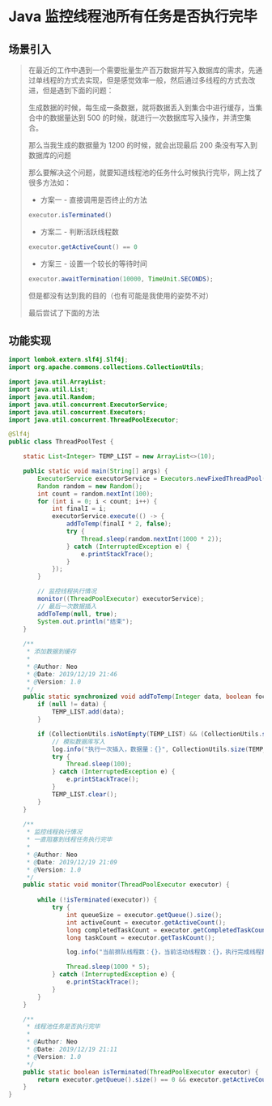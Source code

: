 # Java 监控线程池所有任务是否执行完毕

## 场景引入
> 在最近的工作中遇到一个需要批量生产百万数据并写入数据库的需求，先通过单线程的方式去实现，但是感觉效率一般，然后通过多线程的方式去改进，但是遇到下面的问题：
> 
> 生成数据的时候，每生成一条数据，就将数据丢入到集合中进行缓存，当集合中的数据量达到 500 的时候，就进行一次数据库写入操作，并清空集合。
> 
> 那么当我生成的数据量为 1200 的时候，就会出现最后 200 条没有写入到数据库的问题
> 
> 那么要解决这个问题，就要知道线程池的任务什么时候执行完毕，网上找了很多方法如：
> - 方案一 - 直接调用是否终止的方法
> ```java
> executor.isTerminated()
> ```
> - 方案二 - 判断活跃线程数
> ```java
> executor.getActiveCount() == 0
> ```
> - 方案三 - 设置一个较长的等待时间
> ```java
> executor.awaitTermination(10000, TimeUnit.SECONDS);
> ```
> 
> 但是都没有达到我的目的（也有可能是我使用的姿势不对）
> 
> 最后尝试了下面的方法

## 功能实现
```java
import lombok.extern.slf4j.Slf4j;
import org.apache.commons.collections.CollectionUtils;

import java.util.ArrayList;
import java.util.List;
import java.util.Random;
import java.util.concurrent.ExecutorService;
import java.util.concurrent.Executors;
import java.util.concurrent.ThreadPoolExecutor;

@Slf4j
public class ThreadPoolTest {

    static List<Integer> TEMP_LIST = new ArrayList<>(10);

    public static void main(String[] args) {
        ExecutorService executorService = Executors.newFixedThreadPool(3);
        Random random = new Random();
        int count = random.nextInt(100);
        for (int i = 0; i < count; i++) {
            int finalI = i;
            executorService.execute(() -> {
                addToTemp(finalI * 2, false);
                try {
                    Thread.sleep(random.nextInt(1000 * 2));
                } catch (InterruptedException e) {
                    e.printStackTrace();
                }
            });
        }

        // 监控线程执行情况
        monitor((ThreadPoolExecutor) executorService);
        // 最后一次数据插入
        addToTemp(null, true);
        System.out.println("结束");
    }
    
    /**
     * 添加数据到缓存
     *
     * @Author: Neo
     * @Date: 2019/12/19 21:46
     * @Version: 1.0
     */
    public static synchronized void addToTemp(Integer data, boolean focus) {
        if (null != data) {
            TEMP_LIST.add(data);
        }

        if (CollectionUtils.isNotEmpty(TEMP_LIST) && (CollectionUtils.size(TEMP_LIST) >= 10 || focus)) {
            // 模拟数据库写入
            log.info("执行一次插入，数据量：{}", CollectionUtils.size(TEMP_LIST));
            try {
                Thread.sleep(100);
            } catch (InterruptedException e) {
                e.printStackTrace();
            }
            TEMP_LIST.clear();
        }
    }
    
    /**
     * 监控线程执行情况
     * 一直阻塞到线程任务执行完毕
     *
     * @Author: Neo
     * @Date: 2019/12/19 21:09
     * @Version: 1.0
     */
    public static void monitor(ThreadPoolExecutor executor) {
        
        while (!isTerminated(executor)) {
            try {
                int queueSize = executor.getQueue().size();
                int activeCount = executor.getActiveCount();
                long completedTaskCount = executor.getCompletedTaskCount();
                long taskCount = executor.getTaskCount();

                log.info("当前排队线程数：{}，当前活动线程数：{}，执行完成线程数：{}，总线程数：{}", queueSize, activeCount, completedTaskCount, taskCount);

                Thread.sleep(1000 * 5);
            } catch (InterruptedException e) {
                e.printStackTrace();
            }
        }
    }

    /**
     * 线程池任务是否执行完毕
     *
     * @Author: Neo
     * @Date: 2019/12/19 21:11
     * @Version: 1.0
     */
    public static boolean isTerminated(ThreadPoolExecutor executor) {
        return executor.getQueue().size() == 0 && executor.getActiveCount() == 0;
    }
}
```